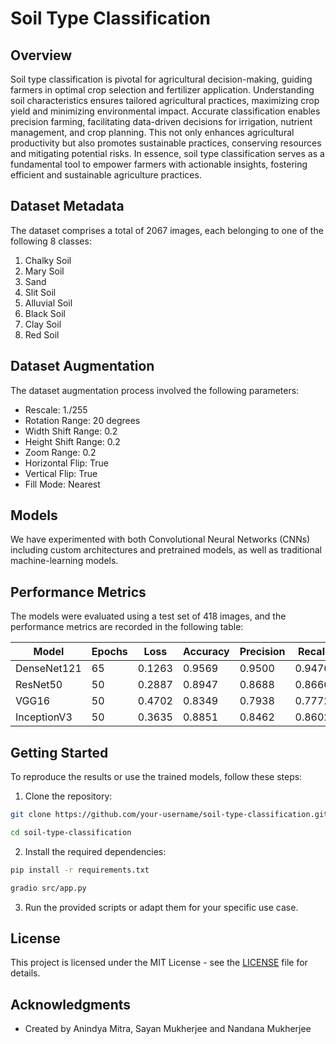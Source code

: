 

# Soil Type Classification

## Overview
Soil type classification is pivotal for agricultural decision-making, guiding farmers in optimal crop selection and fertilizer application. Understanding soil characteristics ensures tailored agricultural practices, maximizing crop yield and minimizing environmental impact. Accurate classification enables precision farming, facilitating data-driven decisions for irrigation, nutrient management, and crop planning. This not only enhances agricultural productivity but also promotes sustainable practices, conserving resources and mitigating potential risks. In essence, soil type classification serves as a fundamental tool to empower farmers with actionable insights, fostering efficient and sustainable agriculture practices.

## Dataset Metadata

The dataset comprises a total of 2067 images, each belonging to one of the following 8 classes:

1. Chalky Soil
2. Mary Soil
3. Sand
4. Slit Soil
5. Alluvial Soil
6. Black Soil
7. Clay Soil
8. Red Soil

## Dataset Augmentation

The dataset augmentation process involved the following parameters:

- Rescale: 1./255
- Rotation Range: 20 degrees
- Width Shift Range: 0.2
- Height Shift Range: 0.2
- Zoom Range: 0.2
- Horizontal Flip: True
- Vertical Flip: True
- Fill Mode: Nearest

## Models

We have experimented with both Convolutional Neural Networks (CNNs) including custom architectures and pretrained models, as well as traditional machine-learning models.

## Performance Metrics

The models were evaluated using a test set of 418 images, and the performance metrics are recorded in the following table:

| Model        | Epochs | Loss   | Accuracy   | Precision | Recall  |
|--------------|--------|--------|------------|-----------|---------|
| DenseNet121  | 65     | 0.1263 | 0.9569     | 0.9500    | 0.9476  |
| ResNet50     | 50     | 0.2887 | 0.8947     | 0.8688    | 0.8666  |
| VGG16        | 50     | 0.4702 | 0.8349     | 0.7938    | 0.7772  |
| InceptionV3  | 50     | 0.3635 | 0.8851     | 0.8462    | 0.8602  |


## Getting Started

To reproduce the results or use the trained models, follow these steps:

1. Clone the repository:

```bash
git clone https://github.com/your-username/soil-type-classification.git
```
```bash
cd soil-type-classification
```

2. Install the required dependencies:

```bash
pip install -r requirements.txt
```
```bash
gradio src/app.py
```

3. Run the provided scripts or adapt them for your specific use case.

## License

This project is licensed under the MIT License - see the [LICENSE](LICENSE) file for details.

## Acknowledgments

- Created by Anindya Mitra, Sayan Mukherjee and Nandana Mukherjee


